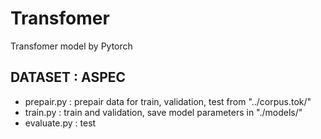 # Transfomer
Transfomer model by Pytorch

DATASET      :  ASPEC
--------------------------
- prepair.py   :  prepair data for train, validation, test from "../corpus.tok/"
- train.py     :  train and validation, save model parameters in "./models/"
- evaluate.py  :  test
